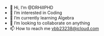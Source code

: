- 👋 Hi, I’m @DRHillPHD
- 👀 I’m interested in Coding
- 🌱 I’m currently learning Algebra
- 💞️ I’m looking to collaborate on anything
- 📫 How to reach me vbb23238@icloud.com
<!---
DRHillPHD/DRHillPHD is a ✨ special ✨ repository because its `README.md` (this file) appears on your GitHub profile.
You can click the Preview link to take a look at your changes.
--->
